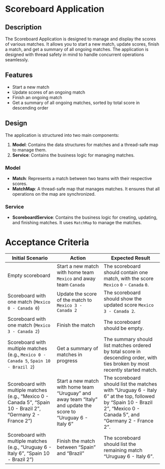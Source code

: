 # Scoreboard Application

## Description
The Scoreboard Application is designed to manage and display the scores of various matches. It allows you to start a new match, update scores, finish a match, and get a summary of all ongoing matches. The application is designed with thread safety in mind to handle concurrent operations seamlessly.

## Features
- Start a new match
- Update scores of an ongoing match
- Finish an ongoing match
- Get a summary of all ongoing matches, sorted by total score in descending order

## Design
The application is structured into two main components:
1. **Model**: Contains the data structures for matches and a thread-safe map to manage them.
2. **Service**: Contains the business logic for managing matches.

### Model
- **Match**: Represents a match between two teams with their respective scores.
- **MatchMap**: A thread-safe map that manages matches. It ensures that all operations on the map are synchronized.

### Service
- **ScoreboardService**: Contains the business logic for creating, updating, and finishing matches. It uses `MatchMap` to manage the matches.

# Acceptance Criteria

| Initial Scenario | Action | Expected Result |
|------------------|--------|-----------------|
| Empty scoreboard | Start a new match with home team ```Mexico``` and away team ```Canada``` | The scoreboard should contain one match, with the score ```Mexico``` ```0``` - ```Canada``` ```0```. |
| Scoreboard with one match (```Mexico 0 - Canada 0```) | Update the score of the match to ```Mexico 3 - Canada 2``` | The scoreboard should show the updated score ```Mexico 3 - Canada 2```. |
| Scoreboard with one match (```Mexico 3 - Canada 2```) | Finish the match | The scoreboard should be empty. |
| Scoreboard with multiple matches (e.g., ```Mexico 0 - Canada 5```, ```Spain 10 - Brazil 2```) | Get a summary of matches in progress | The summary should list matches ordered by total score in descending order, with ties broken by most recently started match. |
| Scoreboard with multiple matches (e.g., “Mexico 0 - Canada 5”, “Spain 10 - Brazil 2”, “Germany 2 - France 2”) | Start a new match with home team “Uruguay” and away team “Italy” and update the score to “Uruguay 6 - Italy 6” | The scoreboard should list the matches with “Uruguay 6 - Italy 6” at the top, followed by “Spain 10 - Brazil 2”, “Mexico 0 - Canada 5”, and “Germany 2 - France 2”. |
| Scoreboard with multiple matches (e.g., “Uruguay 6 - Italy 6”, “Spain 10 - Brazil 2”) | Finish the match between “Spain” and “Brazil” | The scoreboard should list the remaining match “Uruguay 6 - Italy 6”. |
